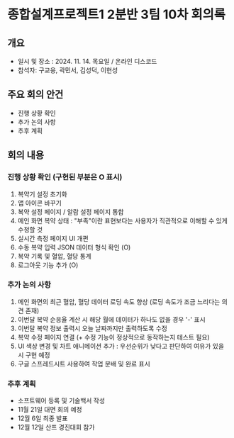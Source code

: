 # 종합설계프로젝트1 2분반 3팀 10차 회의록

## 개요
- 일시 및 장소 : 2024. 11. 14. 목요일 / 온라인 디스코드
- 참석자: 구교웅, 곽민서, 김성덕, 이현성

## 주요 회의 안건
- 진행 상황 확인
- 추가 논의 사항
- 추후 계획 

## 회의 내용

### 진행 상황 확인 (구현된 부분은 O 표시)
1. 복약기 설정 초기화
2. 앱 아이콘 바꾸기
3. 복약 설정 페이지 / 알람 설정 페이지 통합
4. 메인 화면 복약 상태 : "부족"이란 표현보다는 사용자가 직관적으로 이해할 수 있게 수정할 것
5. 실시간 측정 페이지 UI 개편
6. 수동 복약 입력 JSON 데이터 형식 확인 (O)
7. 복약 기록 및 혈압, 혈당 통계
8. 로그아웃 기능 추가 (O)

### 추가 논의 사항
1. 메인 화면의 최근 혈압, 혈당 데이터 로딩 속도 향상 (로딩 속도가 조금 느리다는 의견 존재)
2. 이번달 복약 순응율 계산 시 해당 월에 데이터가 하나도 없을 경우 '-' 표시
3. 이번달 복약 정보 출력시 오늘 날짜까지만 출력하도록 수정
4. 복약 수정 페이지 연결 (+ 수정 기능이 정상적으로 동작하는지 테스트 필요)
5. UI 색상 변경 및 차트 애니메이션 추가 : 우선순위가 낮다고 판단하여 여유가 있을 시 구현 예정
6. 구글 스프레드시트 사용하여 작업 분배 및 완료 표시

### 추후 계획
- 소프트웨어 등록 및 기술백서 작성
- 11월 21일 대면 회의 예정
- 12월 6일 최종 발표
- 12월 12일 산프 경진대회 참가
